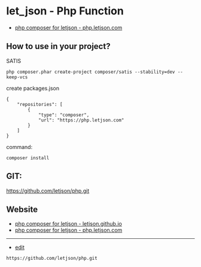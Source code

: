 # let_json - Php Function 
+ [php composer for letjson - php.letjson.com](https://php.letjson.com/#/)


## How to use in your project?
SATIS

    php composer.phar create-project composer/satis --stability=dev --keep-vcs


create packages.json

    {
        "repositories": [
            {
                "type": "composer",
                "url": "https://php.letjson.com"
            }
        ]
    }

command:

    composer install

## GIT:
https://github.com/letjson/php.git

## Website
+ [php composer for letjson - letjson.github.io](https://letjson.github.io/php/)
+ [php composer for letjson - php.letjson.com](https://php.letjson.com)

---
+ [edit](https://github.com/letjson/php/edit/main/README.md)
```
https://github.com/letjson/php.git
```
